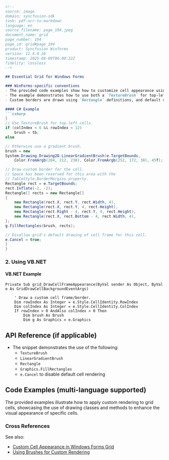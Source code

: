 ```markdown
<!--
source: image
domain: syncfusion-sdk
task: pdf-ocr-to-markdown
language: en
source_filename: page_194.jpeg
document_name: grid
page_number: 194
page_id: grid#page_194
product: Syncfusion Winforms
version: 11.4.0.26
timestamp: 2025-08-09T06:00:22Z
fidelity: lossless
-->

## Essential Grid for Windows Forms

### WinForms-specific conventions
- The provided code examples show how to customize cell appearance using different brushes and borders in a Windows Forms Grid.
- The example demonstrates how to use both a `TextureBrush` for top-left cells and a `LinearGradientBrush` for other cells.
- Custom borders are drawn using `Rectangle` definitions, and default cell frame drawing is disabled by setting `e.Cancel = true`.

#### C# Example
```csharp
}
// Use TextureBrush for top-left cells.
if (colIndex < 6 && rowIndex < 12)
    brush = tb;
else

// Otherwise use a gradient brush.
brush = new
System.Drawing.Drawing2D.LinearGradientBrush(e.TargetBounds,
    Color.FromArgb(204, 212, 230), Color.FromArgb(252, 172, 38), 45f);

// Draw custom border for the cell.
// Space has been reserved for this area with the
// TableStyle.BorderMargins property.
Rectangle rect = e.TargetBounds;
rect.Inflate(-2, -2);
Rectangle[] rects = new Rectangle[]
{
    new Rectangle(rect.X, rect.Y, rect.Width, 4),
    new Rectangle(rect.X, rect.Y, 4, rect.Height),
    new Rectangle(rect.Right - 4, rect.Y, 4, rect.Height),
    new Rectangle(rect.X, rect.Bottom - 4, rect.Width, 4),
};
g.FillRectangles(brush, rects);

// Disallow grid's default drawing of cell frame for this cell.
e.Cancel = true;
}
}
```

### 2. Using VB.NET

#### VB.NET Example
```vbnet
Private Sub grid_DrawCellFrameAppearance(ByVal sender As Object, ByVal e As GridDrawCellBackgroundEventArgs)

    ' Draw a custom cell frame/border.
    Dim rowIndex As Integer = e.Style.CellIdentity.RowIndex
    Dim colIndex As Integer = e.Style.CellIdentity.ColIndex
    If rowIndex > 0 AndAlso colIndex > 0 Then
        Dim brush As Brush
        Dim g As Graphics = e.Graphics
```

## API Reference (if applicable)
- The snippet demonstrates the use of the following:
  - `TextureBrush`
  - `LinearGradientBrush`
  - `Rectangle`
  - `Graphics.FillRectangles`
  - `e.Cancel` to disable default cell rendering

## Code Examples (multi-language supported)
The provided examples illustrate how to apply custom rendering to grid cells, showcasing the use of drawing classes and methods to enhance the visual appearance of specific cells.

### Cross References
See also:
- [Custom Cell Appearance in Windows Forms Grid](#)
- [Using Brushes for Custom Rendering](#)

<!-- tags: [syncfusion, winforms, grid, customcellappearance, lineargradientbrush, texturebrush, drawing] keywords: [cell rendering, winforms, grid, custom borders, brushes] -->
```